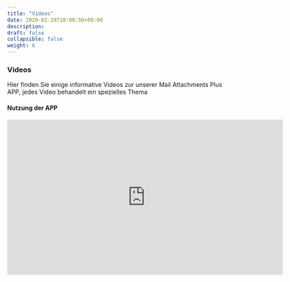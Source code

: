 ```yaml
---
title: "Videos"
date: 2020-02-28T10:08:56+09:00
description: 
draft: false
collapsible: false
weight: 6
---
```

### Videos

Hier finden Sie einige informative Videos zur unserer Mail Attachments Plus APP, jedes Video behandelt ein spezielles Thema

#### Nutzung der APP

<iframe width="640" height="360" src="https://www.youtube.com/embed/rTufnaeAYtw" title="YouTube video player" frameborder="0" allow="accelerometer; autoplay; clipboard-write; encrypted-media; gyroscope; picture-in-picture" allowfullscreen></iframe>